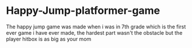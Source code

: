 # Happy-Jump-platformer-game
The happy jump game was made when i was in 7th grade which is the first ever game i have ever made, the hardest part wasn't the obstacle but the player hitbox is as big as your mom
